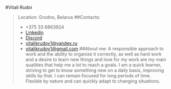 #Vitali Rudoi
>Location: Grodno, Belarus
##Contacts:
>* +375 33 6863924
>* [Linkedin](https://www.linkedin.com/in/%D0%B2%D0%B8%D1%82%D0%B0%D0%BB%D0%B8%D0%B9-%D1%80%D1%83%D0%B4%D0%BE%D0%B9-4b0494202/)
>*  [Discord](https://discord.com/channels/@me)
>* vitalikrudoy1@yandex.ru
>* vitalikrudoy1@gmail.com
##About me:
>A responsible approach to work and the ability to organize it
correctly, as well as hard work and a desire to learn new things and
love for my work are my main qualities that help me a lot to reach a
goals.
I am a quick learner, striving to get to know something new on a
daily basis, improving skills by that. I can remain focused for long
periods of time. Flexible by nature and can quickly adapt to
changing situations.
